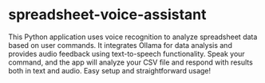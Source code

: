 # spreadsheet-voice-assistant
This Python application uses voice recognition to analyze spreadsheet data based on user commands. It integrates Ollama for data analysis and provides audio feedback using text-to-speech functionality. Speak your command, and the app will analyze your CSV file and respond with results both in text and audio. Easy setup and straightforward usage!
